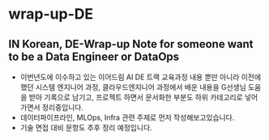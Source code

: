# wrap-up-DE
## IN Korean, DE-Wrap-up Note for someone want to be a Data Engineer or DataOps

- 이번년도에 이수하고 있는 이어드림 AI DE 트랙 교육과정 내용 뿐만 아니라 이전에 했던 시스템 엔지니어 과정, 클라우드엔지니어 과정에서 배운 내용을 G선생님 도움을 받아 기록으로 남기고, 프로젝트 하면서 문서화한 부분도 하위 카테고리로 넣어 가면서 정리중입니다. 
- 데이터파이프라인, MLOps, Infra 관련 주제로 먼저 작성해보고있습니다.
- 기술 면접 대비 문항도 추후 정리 예정입니다.

